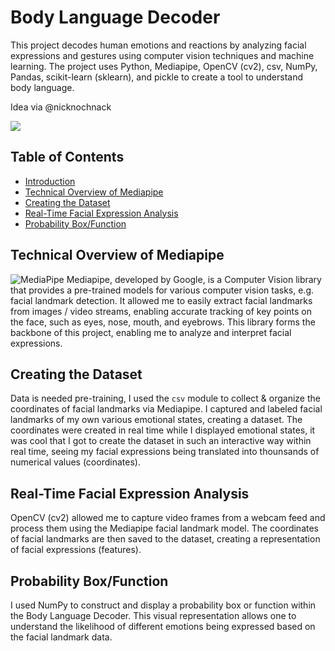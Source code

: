 # Body Language Decoder

This project decodes human emotions and reactions by analyzing facial expressions and gestures using computer vision techniques and machine learning. The project uses Python, Mediapipe, OpenCV (cv2), csv, NumPy, Pandas, scikit-learn (sklearn), and pickle to create a tool to understand body language.

Idea via @nicknochnack

![](https://github.com/AaTekle/Body-Language-Decoder/blob/main/gif/0816.gif)


## Table of Contents

- [Introduction](#introduction)
- [Technical Overview of Mediapipe](#technical-overview-of-mediapipe)
- [Creating the Dataset](#creating-the-dataset)
- [Real-Time Facial Expression Analysis](#real-time-facial-expression-analysis)
- [Probability Box/Function](#probability-boxfunction)

## Technical Overview of Mediapipe
![MediaPipe](https://editor.analyticsvidhya.com/uploads/53474logo_horizontal_color.png)
Mediapipe, developed by Google, is a Computer Vision library that provides a pre-trained models for various computer vision tasks, e.g. facial landmark detection. It allowed me to easily extract facial landmarks from images / video streams, enabling accurate tracking of key points on the face, such as eyes, nose, mouth, and eyebrows. This library forms the backbone of this project, enabling me to analyze and interpret facial expressions.

## Creating the Dataset

Data is needed pre-training, I used the `csv` module to collect & organize the coordinates of facial landmarks via Mediapipe. I captured and labeled facial landmarks of my own various emotional states, creating a dataset. The coordinates were created in real time while I displayed emotional states, it was cool that I got to create the dataset in such an interactive way within real time, seeing my facial expressions being translated into thounsands of numerical values (coordinates).

## Real-Time Facial Expression Analysis

OpenCV (cv2) allowed me to capture video frames from a webcam feed and process them using the Mediapipe facial landmark model. The coordinates of facial landmarks are then saved to the dataset, creating a representation of facial expressions (features).

## Probability Box/Function

I used NumPy to construct and display a probability box or function within the Body Language Decoder. This visual representation allows one to understand the likelihood of different emotions being expressed based on the facial landmark data.
